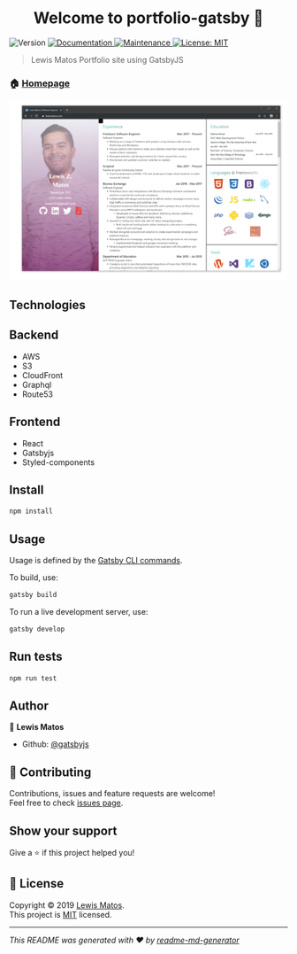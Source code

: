 <h1 align="center">Welcome to portfolio-gatsby 👋</h1>
<p>
  <img alt="Version" src="https://img.shields.io/badge/version-0.1.0-blue.svg?cacheSeconds=2592000" />
  <a href="https://github.com/gatsbyjs/gatsby-starter-hello-world#readme">
    <img alt="Documentation" src="https://img.shields.io/badge/documentation-yes-brightgreen.svg" target="_blank" />
  </a>
  <a href="https://github.com/gatsbyjs/gatsby-starter-hello-world/graphs/commit-activity">
    <img alt="Maintenance" src="https://img.shields.io/badge/Maintained%3F-yes-green.svg" target="_blank" />
  </a>
  <a href="https://github.com/gatsbyjs/gatsby-starter-hello-world/blob/master/LICENSE">
    <img alt="License: MIT" src="https://img.shields.io/badge/License-MIT-yellow.svg" target="_blank" />
  </a>
</p>

> Lewis Matos Portfolio site using GatsbyJS

### 🏠 [Homepage](https://github.com/LewisMatos/Portfolio-Gatsby#readme)


  ![lewismatos](https://raw.githubusercontent.com/LewisMatos/Portfolio-Gatsby/master/src/images/siteCapture.png)

## Technologies

## Backend

* AWS
* S3
* CloudFront
* Graphql
* Route53

## Frontend
* React
* Gatsbyjs
* Styled-components

## Install

```sh
npm install
```

## Usage

Usage is defined by the [Gatsby CLI commands](https://www.gatsbyjs.org/docs/gatsby-cli/).

To build, use:

```sh
gatsby build
```

To run a live development server, use:

```sh
gatsby develop
```

## Run tests

```sh
npm run test
```

## Author

👤 **Lewis Matos**

* Github: [@gatsbyjs](https://github.com/gatsbyjs)

## 🤝 Contributing

Contributions, issues and feature requests are welcome!<br />Feel free to check [issues page](https://github.com/gatsbyjs/gatsby/issues).

## Show your support

Give a ⭐️ if this project helped you!

## 📝 License

Copyright © 2019 [Lewis Matos](https://github.com/gatsbyjs).<br />
This project is [MIT](https://github.com/gatsbyjs/gatsby-starter-hello-world/blob/master/LICENSE) licensed.

***
_This README was generated with ❤️ by [readme-md-generator](https://github.com/kefranabg/readme-md-generator)_